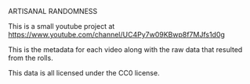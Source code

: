ARTISANAL RANDOMNESS

This is a small youtube project at https://www.youtube.com/channel/UC4Py7w09KBwp8f7MJfs1d0g

This is the metadata for each video along with the raw data that resulted from the rolls.

This data is all licensed under the CC0 license.
